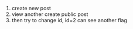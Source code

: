1) create new post
2) view another create public post
3) then try to change id, id=2 can see another flag
